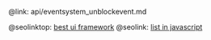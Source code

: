 @link: api/eventsystem_unblockevent.md

@seolinktop: [best ui framework](https://webix.com)
@seolink: [list in javascript](https://webix.com/widget/list/)